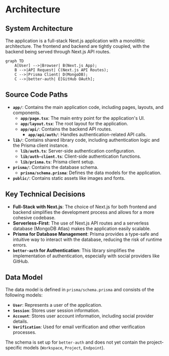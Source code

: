 # Architecture

## System Architecture

The application is a full-stack Next.js application with a monolithic architecture. The frontend and backend are tightly coupled, with the backend being served through Next.js API routes.

```mermaid
graph TD
    A[User] -->|Browser| B(Next.js App);
    B -->|API Request| C(Next.js API Routes);
    C -->|Prisma Client| D(MongoDB);
    C -->|better-auth| E[GitHub OAuth];
```

## Source Code Paths

- **`app/`**: Contains the main application code, including pages, layouts, and components.
  - **`app/page.tsx`**: The main entry point for the application's UI.
  - **`app/layout.tsx`**: The root layout for the application.
  - **`app/api/`**: Contains the backend API routes.
    - **`app/api/auth/`**: Handles authentication-related API calls.
- **`lib/`**: Contains shared library code, including authentication logic and the Prisma client instance.
  - **`lib/auth.ts`**: Server-side authentication configuration.
  - **`lib/auth-client.ts`**: Client-side authentication functions.
  - **`lib/prisma.ts`**: Prisma client setup.
- **`prisma/`**: Contains the database schema.
  - **`prisma/schema.prisma`**: Defines the data models for the application.
- **`public/`**: Contains static assets like images and fonts.

## Key Technical Decisions

- **Full-Stack with Next.js**: The choice of Next.js for both frontend and backend simplifies the development process and allows for a more cohesive codebase.
- **Serverless-First**: The use of Next.js API routes and a serverless database (MongoDB Atlas) makes the application easily scalable.
- **Prisma for Database Management**: Prisma provides a type-safe and intuitive way to interact with the database, reducing the risk of runtime errors.
- **`better-auth` for Authentication**: This library simplifies the implementation of authentication, especially with social providers like GitHub.

## Data Model

The data model is defined in `prisma/schema.prisma` and consists of the following models:

- **`User`**: Represents a user of the application.
- **`Session`**: Stores user session information.
- **`Account`**: Stores user account information, including social provider details.
- **`Verification`**: Used for email verification and other verification processes.

The schema is set up for `better-auth` and does not yet contain the project-specific models (`Workspace`, `Project`, `Endpoint`).

